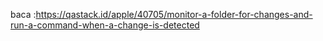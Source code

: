 baca :https://qastack.id/apple/40705/monitor-a-folder-for-changes-and-run-a-command-when-a-change-is-detected